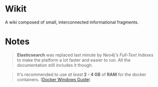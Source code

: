 # Wikit

A wiki composed of small, interconnected informational fragments.

# Notes

> **Elasticsearch** was replaced last minute by _Neo4j's Full-Text Indexes_ to make the platform a lot faster and easier to run. All the documentation still includes it though.

> It's recommended to use _at least_ **2 - 4 GB** of **RAM** for the docker containers. ([Docker Windows Guide](https://docs.docker.com/desktop/windows/))
